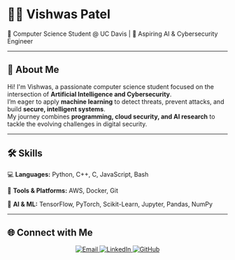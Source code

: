 # 👨‍💻 Vishwas Patel  

🔐 Computer Science Student @ UC Davis | 🤖 Aspiring AI & Cybersecurity Engineer  

---

## 🌟 About Me  
Hi! I'm Vishwas, a passionate computer science student focused on the intersection of **Artificial Intelligence and Cybersecurity**.  
I’m eager to apply **machine learning** to detect threats, prevent attacks, and build **secure, intelligent systems**.  
My journey combines **programming, cloud security, and AI research** to tackle the evolving challenges in digital security.  

---

## 🛠 Skills  

💻 **Languages:** Python, C++, C, JavaScript, Bash  

🧰 **Tools & Platforms:** AWS, Docker, Git

🧠 **AI & ML:** TensorFlow, PyTorch, Scikit-Learn, Jupyter, Pandas, NumPy  


---

## 🌐 Connect with Me  

<p align="center">

  <a href="mailto:vishwas2284@gmail.com">
    <img src="https://img.shields.io/badge/Email-D14836?style=for-the-badge&logo=gmail&logoColor=white" alt="Email">
  </a>
   <a href="https://www.linkedin.com/in/vishwas-patel-7462aa299/">
    <img src="https://img.shields.io/badge/LinkedIn-0A66C2?style=for-the-badge&logo=linkedin&logoColor=white" alt="LinkedIn">
  </a>
  <a href="https://github.com/vish2285" target="_blank">
    <img src="https://img.shields.io/badge/GitHub-171515?style=for-the-badge&logo=github&logoColor=white" alt="GitHub">
  </a>
</p>
